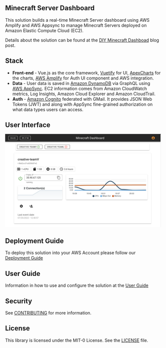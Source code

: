 ## Minecraft Server Dashboard

This solution builds a real-time Minecraft Server dashboard using AWS Amplify and AWS Appsync to manage  Minecraft Servers deployed on Amazon Elastic Compute Cloud (EC2). 

Details about the solution can be found at the [DIY Minecraft Dashboad](https://medium.com/@arturlr/diy-minecraft-dashboard-to-manage-your-kids-games-a2d84e828f82) blog post.

## Stack

* **Front-end** - Vue.js as the core framework, [Vuetify](https://vuetifyjs.com/en/) for UI, [ApexCharts](https://apexcharts.com/) for the charts, [AWS Amplify](https://aws.amazon.com/amplify/) for Auth UI component and AWS integration. 
* **Data** - User data is saved in [Amazon DynamoDB](https://aws.amazon.com/dynamodb/) via GraphQL using [AWS AppSync](https://aws.amazon.com/appsync/). EC2 information comes from Amazon CloudWatch metrics, Log Insights, Amazon Cloud Explorer and Amazon CloudTrail. 
* **Auth** - [Amazon Cognito](https://aws.amazon.com/cognito/) federated with GMail. It provides JSON Web Tokens (JWT) and along with AppSync fine-grained authorization on what data types users can access.

## User Interface

<img src="./images/minecraft-dashboard-main-page.png"  width="800"/>

## Deployment Guide

To deploy this solution into your AWS Account please follow our [Deployment Guide](docs/deployment_guide.md)

## User Guide

Information in how to use and configure the solution at the [User Guide](docs/user_guide.md)

## Security

See [CONTRIBUTING](CONTRIBUTING.md) for more information.
## License

This library is licensed under the MIT-0 License. See the [LICENSE](LICENSE) file.
